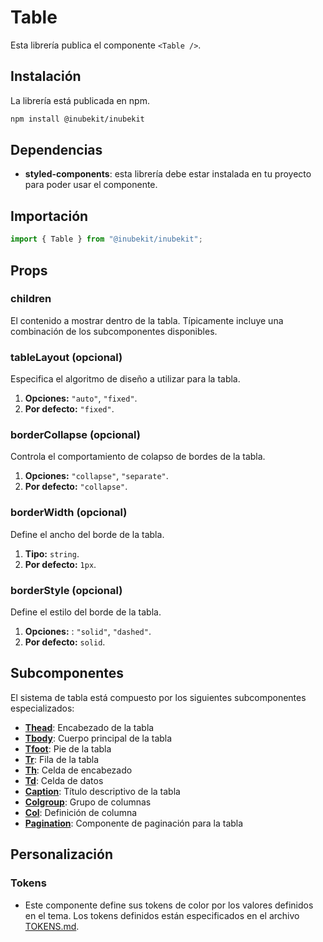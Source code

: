 # Table

Esta librería publica el componente `<Table />`.

## Instalación

La librería está publicada en npm.

```bash
npm install @inubekit/inubekit
```

## Dependencias

- **styled-components**: esta librería debe estar instalada en tu proyecto para poder usar el componente.

## Importación

```jsx
import { Table } from "@inubekit/inubekit";
```

## Props

### children

El contenido a mostrar dentro de la tabla. Típicamente incluye una combinación de los subcomponentes disponibles.

### tableLayout (opcional)

Especifica el algoritmo de diseño a utilizar para la tabla.

1. **Opciones:** `"auto"`, `"fixed"`.
2. **Por defecto:** `"fixed"`.

### borderCollapse (opcional)

Controla el comportamiento de colapso de bordes de la tabla.

1. **Opciones:** `"collapse"`, `"separate"`.
2. **Por defecto:** `"collapse"`.

### borderWidth (opcional)

Define el ancho del borde de la tabla.

1. **Tipo:** `string`.
2. **Por defecto:** `1px`.

### borderStyle (opcional)

Define el estilo del borde de la tabla.

1. **Opciones:** : `"solid"`, `"dashed"`.
2. **Por defecto:** `solid`.

## Subcomponentes

El sistema de tabla está compuesto por los siguientes subcomponentes especializados:

- **[Thead](./Thead/README.md)**: Encabezado de la tabla
- **[Tbody](./Tbody/README.md)**: Cuerpo principal de la tabla
- **[Tfoot](./Tfoot/README.md)**: Pie de la tabla
- **[Tr](./Tr/README.md)**: Fila de la tabla
- **[Th](./Th/README.md)**: Celda de encabezado
- **[Td](./Td/README.md)**: Celda de datos
- **[Caption](./Caption/README.md)**: Título descriptivo de la tabla
- **[Colgroup](./Colgroup/README.md)**: Grupo de columnas
- **[Col](./Col/README.md)**: Definición de columna
- **[Pagination](./Pagination/README.md)**: Componente de paginación para la tabla

## Personalización

### Tokens

- Este componente define sus tokens de color por los valores definidos en el tema. Los tokens definidos están especificados en el archivo [TOKENS.md](./TOKENS.md).
